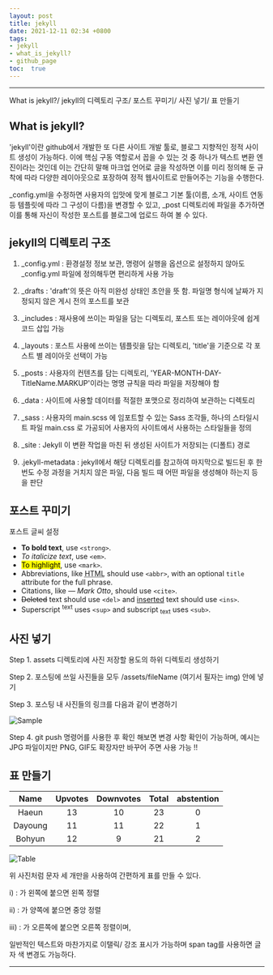```yaml
---
layout: post
title: jekyll
date: 2021-12-11 02:34 +0800
tags: 
- jekyll
- what_is_jekyll?
- github_page
toc:  true
---
```

---
What is jekyll?/ jekyll의 디렉토리 구조/ 포스트 꾸미기/ 사진 넣기/ 표 만들기
  
  
  
## What is jekyll?
  
'jekyll'이란 github에서 개발한 또 다른 사이트 개발 툴로, 블로그 지향적인 정적 사이트 생성이 가능하다. 이에 핵심 구동 역할로서 꼽을 수 있는 것 중 하나가 텍스트 변환 엔진이라는 것인데 이는 간단히 말해 마크업 언어로 글을 작성하면 이를 미리 정의해 둔 규착에 따라 다양한 레이아웃으로 포장하여 정적 웹사이트로 만들어주는 기능을 수행한다.
  
_config.yml을 수정하면 사용자의 입맛에 맞게 블로그 기본 툴(이름, 소개, 사이트 연동 등 템플릿에 따라 그 구성이 다름)을 변경할 수 있고, _post 디렉토리에 파일을 추가하면 이를 통해 자신이 작성한 포스트를 블로그에 업로드 하여 볼 수 있다.  
  
  

## jekyll의 디렉토리 구조
  
1. _config.yml : 환경설정 정보 보관, 명령어 실행을 옵션으로 설정하지 않아도 _config.yml 파일에 정의해두면 편리하게 사용 가능
  
2. _drafts : 'draft'의 뜻은 아직 미완성 상태인 초안을 뜻 함. 파일명 형식에 날짜가 지정되지 않은 게시 전의 포스트를 보관
  
3. _includes : 재사용에 쓰이는 파일을 담는 디렉토리, 포스트 또는 레이아웃에 쉽게 코드 삽입 가능
  
4. _layouts : 포스트 사용에 쓰이는 템플릿을 담는 디렉토리, 'title'을 기준으로 각 포스트 별 레이아웃 선택이 가능
  
5. _posts : 사용자의 컨텐츠를 담는 디렉토리, 'YEAR-MONTH-DAY-TitleName.MARKUP'이라는 명명 규칙을 따라 파일을 저장해야 함
  
6. _data : 사이트에 사용할 데이터를 적절한 포맷으로 정리하여 보관하는 디렉토리
  
7. _sass : 사용자의 main.scss 에 임포트할 수 있는 Sass 조각들, 하나의 스타일시트 파일 main.css 로 가공되어 사용자의 사이트에서 사용하는 스타일들을 정의
  
8. _site : Jekyll 이 변환 작업을 마친 뒤 생성된 사이트가 저장되는 (디폴트) 경로
  
9. .jekyll-metadata : jekyll에서 해당 디렉토리를 참고하여 마지막으로 빌드된 후 한 번도 수정 과정을 거치지 않은 파일, 다음 빌드 때 어떤 파일을 생성해야 하는지 등을 판단
  
  
  
## 포스트 꾸미기 
  
포스트 글씨 설정
   
- **To bold text**, use `<strong>`.
- *To italicize text*, use `<em>`.
- <mark>To highlight</mark>, use `<mark>`.
- Abbreviations, like <abbr title="HyperText Markup Langage">HTML</abbr> should use `<abbr>`, with an optional `title` attribute for the full phrase.
- Citations, like <cite>&mdash; Mark Otto</cite>, should use `<cite>`.
- <del>Deleted</del> text should use `<del>` and <ins>inserted</ins> text should use `<ins>`.
- Superscript <sup>text</sup> uses `<sup>` and subscript <sub>text</sub> uses `<sub>`.
  


## 사진 넣기 

Step 1. assets 디렉토리에 사진 저장할 용도의 하위 디렉토리 생성하기
  
Step 2. 포스팅에 쓰일 사진들을 모두 /assets/fileName (여기서 필자는 img) 안에 넣기
  
Step 3. 포스팅 내 사진들의 링크를 다음과 같이 변경하기
  
![Sample](/assets/imge/Sample.jpg)
  
Step 4. git push 명령어를 사용한 후 확인 해보면 변경 사항 확인이 가능하며, 예시는 JPG 파일이지만 PNG, GIF도 확장자만 바꾸어 주면 사용 가능 !!
  
  
  
## 표 만들기 

| Name | Upvotes | Downvotes | Total | abstention |
|:----:|:-------:|:---------:|:-----:|:----------:|
| Haeun | 13 | 10 | 23 | 0 |
| Dayoung | 11 | 11 | 22 | 1 |
| Bohyun | 12 | 9 | 21 | 2 |
  
![Table](/assets/imge/Table.jpg)
  
위 사진처럼 문자 세 개만을 사용하여 간편하게 표를 만들 수 있다.
  
i) : 가 왼쪽에 붙으면 왼쪽 정렬  
  
ii) : 가 양쪽에 붙으면 중앙 정렬  
  
iii) : 가 오른쪽에 붙으면 오른쪽 정렬이며, 
  
일반적인 텍스트와 마찬가지로 이탤릭/ 강조 표시가 가능하며 span tag를 사용하면 글자 색 변경도 가능하다. 
  
---